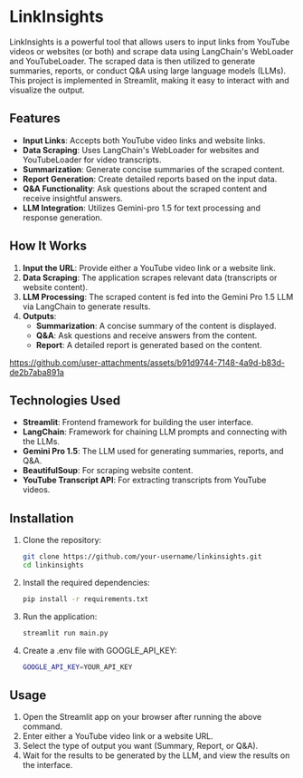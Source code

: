 # LinkInsights

LinkInsights is a powerful tool that allows users to input links from YouTube videos or websites (or both) and scrape data using LangChain's WebLoader and YouTubeLoader. The scraped data is then utilized to generate summaries, reports, or conduct Q&A using large language models (LLMs). This project is implemented in Streamlit, making it easy to interact with and visualize the output.

## Features

- **Input Links**: Accepts both YouTube video links and website links.
- **Data Scraping**: Uses LangChain's WebLoader for websites and YouTubeLoader for video transcripts.
- **Summarization**: Generate concise summaries of the scraped content.
- **Report Generation**: Create detailed reports based on the input data.
- **Q&A Functionality**: Ask questions about the scraped content and receive insightful answers.
- **LLM Integration**: Utilizes Gemini-pro 1.5 for text processing and response generation.

## How It Works

1. **Input the URL**: Provide either a YouTube video link or a website link.
2. **Data Scraping**: The application scrapes relevant data (transcripts or website content).
3. **LLM Processing**: The scraped content is fed into the Gemini Pro 1.5 LLM via LangChain to generate results.
4. **Outputs**: 
    - **Summarization**: A concise summary of the content is displayed.
    - **Q&A**: Ask questions and receive answers from the content.
    - **Report**: A detailed report is generated based on the content.
  



https://github.com/user-attachments/assets/b91d9744-7148-4a9d-b83d-de2b7aba891a






## Technologies Used

- **Streamlit**: Frontend framework for building the user interface.
- **LangChain**: Framework for chaining LLM prompts and connecting with the LLMs.
- **Gemini Pro 1.5**: The LLM used for generating summaries, reports, and Q&A.
- **BeautifulSoup**: For scraping website content.
- **YouTube Transcript API**: For extracting transcripts from YouTube videos.

## Installation

1. Clone the repository:

   ```bash
   git clone https://github.com/your-username/linkinsights.git
   cd linkinsights
   ```

2. Install the required dependencies:

   ```bash
   pip install -r requirements.txt
   ```

3. Run the application:

   ```bash
   streamlit run main.py
   ```
4. Create a .env file with  GOOGLE_API_KEY:
   ```bash
   GOOGLE_API_KEY=YOUR_API_KEY
   ```

## Usage

1. Open the Streamlit app on your browser after running the above command.
2. Enter either a YouTube video link or a website URL.
3. Select the type of output you want (Summary, Report, or Q&A).
4. Wait for the results to be generated by the LLM, and view the results on the interface.

